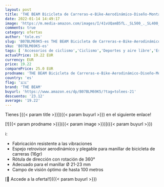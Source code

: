 ```yaml
---
layout: post
title: 'THE BEAM Bicicleta de Carreras-e-Bike-Aerodinámico-Diseño-Montaje en el Manillar-Corky by  Adulte Unisexe  Gris  Diámetro del Espejo 32 mm'
date: 2022-01-14 14:49:17
image: 'https://m.media-amazon.com/images/I/41vUQamB5fL._SL500_._SL400_.jpg'
comments: true
category: ofertas
author: 'tole.es'
slug: 'B07BLM69K5-es THE BEAM Bicicleta de Carreras-e-Bike-Aerodinámico-Diseño-...'
sku: 'B07BLM69K5-es'
tags: [ 'Accesorios de ciclismo','Ciclismo','Deportes y aire libre','Espejos para bicicletas','Ropa y equipo para deportes','bicicleta','the beam', ]
actualPrice: 19.22 EUR
currency: EUR
price: 19.22
comparePrice: 25.0 EUR
prodname: 'THE BEAM Bicicleta de Carreras-e-Bike-Aerodinámico-Diseño-Montaje en el Manillar-Corky by  Adulte Unisexe  Gris  Diámetro del Espejo 32 mm'
country: 'es'
flag: '🇪🇸'
brand: 'THE BEAM'
buyurl: 'https://www.amazon.es/dp/B07BLM69K5/?tag=tolees-21'
descuento: '23.12'
average: '19.22'
---
```


Tienes [{{< param title >}}]({{< param buyurl >}}) en el siguiente enlace!

[![{{< param prodname >}}]({{< param image >}})]({{< param buyurl >}})

ℹ️:

- Fabricación resistente a las vibraciones
- Espejo retrovisor aerodinámico y plegable para manillar de bicicleta de carreras (16gr)
- Rótula de dirección con rotación de 360°
- Adecuado para el manillar Ø 21-23 mm
- Campo de visión óptimo de hasta 100 metros

[🛒 Accede a la oferta!!]({{< param buyurl >}})
